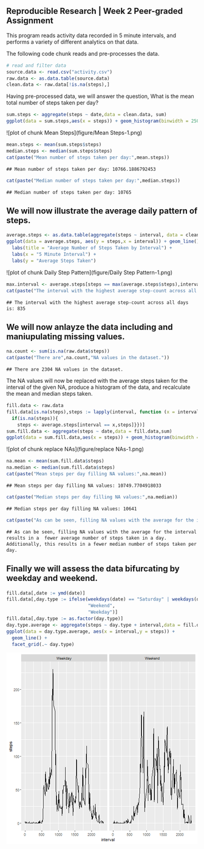 ## Reproducible Research | Week 2 Peer-graded Assignment

This program reads activity data recorded in 5 minute intervals, and performs a variety of different analytics on that data.



The following code chunk reads and pre-processes the data.

```r
# read and filter data
source.data <- read.csv("activity.csv")
raw.data <- as.data.table(source.data)
clean.data <- raw.data[!is.na(steps),]
```

Having pre-processed data, we will answer the question, What is the mean total number of steps taken per day?


```r
sum.steps <- aggregate(steps ~ date,data = clean.data, sum)
ggplot(data = sum.steps,aes(x = steps)) + geom_histogram(binwidth = 250)
```

![plot of chunk Mean Steps](figure/Mean Steps-1.png)

```r
mean.steps <- mean(sum.steps$steps)
median.steps <- median(sum.steps$steps)
cat(paste("Mean number of steps taken per day:",mean.steps))
```

```
## Mean number of steps taken per day: 10766.1886792453
```

```r
cat(paste("Median number of steps taken per day:",median.steps))
```

```
## Median number of steps taken per day: 10765
```
## We will now illustrate the average daily pattern of steps.


```r
average.steps <- as.data.table(aggregate(steps ~ interval, data = clean.data, mean))
ggplot(data = average.steps, aes(y = steps,x = interval)) + geom_line() +
  labs(title = "Average Number of Steps Taken by Interval") +
  labs(x = "5 Minute Interval") +
  labs(y = "Average Steps Taken")
```

![plot of chunk Daily Step Pattern](figure/Daily Step Pattern-1.png)

```r
max.interval <- average.steps[steps == max(average.steps$steps),interval]
cat(paste("The interval with the highest average step-count across all days is:",max.interval))
```

```
## The interval with the highest average step-count across all days is: 835
```

## We will now anlayze the data including and maniupulating missing values. 

```r
na.count <- sum(is.na(raw.data$steps))
cat(paste("There are",na.count,"NA values in the dataset."))
```

```
## There are 2304 NA values in the dataset.
```

The NA values will now be replaced with the average steps taken for the interval of the given NA, produce a histogram of the data, and recalculate the mean and median steps taken.

```r
fill.data <- raw.data
fill.data[is.na(steps),steps := lapply(interval, function (x = interval,y = steps) {
  if(is.na(steps)){
    steps <- average.steps[interval == x,steps]}})]
sum.fill.data <- aggregate(steps ~ date,data = fill.data,sum)
ggplot(data = sum.fill.data,aes(x = steps)) + geom_histogram(binwidth = 250)
```

![plot of chunk replace NAs](figure/replace NAs-1.png)

```r
na.mean <- mean(sum.fill.data$steps)
na.median <- median(sum.fill.data$steps)
cat(paste("Mean steps per day filling NA values:",na.mean))
```

```
## Mean steps per day filling NA values: 10749.7704918033
```

```r
cat(paste("Median steps per day filling NA values:",na.median))
```

```
## Median steps per day filling NA values: 10641
```

```r
cat(paste("As can be seen, filling NA values with the average for the interval results in a ",ifelse(na.mean < mean.steps,"fewer","greater"),"average number of steps taken in a day. Additionally, this results in a",ifelse(na.median < median.steps,"fewer","greater"),"median number of steps taken per day."))
```

```
## As can be seen, filling NA values with the average for the interval results in a  fewer average number of steps taken in a day. Additionally, this results in a fewer median number of steps taken per day.
```

## Finally we will assess the data bifurcating by weekday and weekend.

```r
fill.data[,date := ymd(date)]
fill.data[,day.type := ifelse(weekdays(date) == "Saturday" | weekdays(date) == "Sunday",
                              "Weekend",
                              "Weekday")]
fill.data[,day.type := as.factor(day.type)]
day.type.average <- aggregate(steps ~ day.type + interval,data = fill.data, mean)
ggplot(data = day.type.average, aes(x = interval,y = steps)) +
  geom_line() +
  facet_grid(.~ day.type)
```

![plot of chunk weekend](figure/weekend-1.png)
